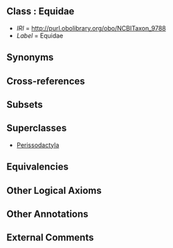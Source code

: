 
## Class : Equidae

 * *IRI* = http://purl.obolibrary.org/obo/NCBITaxon_9788
 * *Label* = Equidae

## Synonyms


## Cross-references


## Subsets


## Superclasses

 * [Perissodactyla](../../NCBITaxon/87/NCBITaxon_9787.md)

## Equivalencies


## Other Logical Axioms


## Other Annotations


## External Comments

